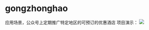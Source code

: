 # gongzhonghao
应用场景，公众号上定期推广特定地区的可预订的优惠酒店
项目演示：
![](https://github.com/lanhaiyiyanglan/gongzhonghao/blob/master/bb.gif)
